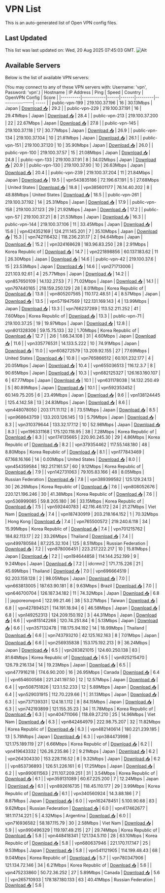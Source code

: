 # VPN List

This is an auto-generated list of Open VPN config files.

## Last Updated

This list was last updated on: Wed, 20 Aug 2025 07:45:03 GMT.
![Alt](https://repobeats.axiom.co/api/embed/186b98318ef1479477931607c1ad7d823f12451f.svg "Repobeats analytics image")

## Available Servers

Below is the list of available VPN servers:

(You may connect to any of these VPN servers with: Username: 'vpn', Password: 'vpn'.)
| Hostname | IP Address | Ping | Speed | Country | OpenVPN Config | Score |
|----------|------------|------|-------|---------|----------------| ----- |
| public-vpn-199 | 219.100.37.196 | 16 | 30.13Mbps | Japan | [Download 📥](./configs/server_0_JP.ovpn) | 29.2 |
| public-vpn-229 | 219.100.37.191 | 16 | 29.41Mbps | Japan | [Download 📥](./configs/server_1_JP.ovpn) | 28.4 |
| public-vpn-213 | 219.100.37.200 | 22 | 22.67Mbps | Japan | [Download 📥](./configs/server_2_JP.ovpn) | 27.8 |
| public-vpn-145 | 219.100.37.118 | 17 | 30.77Mbps | Japan | [Download 📥](./configs/server_3_JP.ovpn) | 26.9 |
| public-vpn-134 | 219.100.37.104 | 10 | 21.81Mbps | Japan | [Download 📥](./configs/server_4_JP.ovpn) | 26.1 |
| public-vpn-151 | 219.100.37.120 | 10 | 35.90Mbps | Japan | [Download 📥](./configs/server_5_JP.ovpn) | 26.0 |
| public-vpn-100 | 219.100.37.57 | 15 | 21.08Mbps | Japan | [Download 📥](./configs/server_6_JP.ovpn) | 24.8 |
| public-vpn-133 | 219.100.37.91 | 8 | 34.02Mbps | Japan | [Download 📥](./configs/server_7_JP.ovpn) | 20.9 |
| public-vpn-130 | 219.100.37.90 | 10 | 26.63Mbps | Japan | [Download 📥](./configs/server_8_JP.ovpn) | 20.4 |
| public-vpn-239 | 219.100.37.204 | 11 | 21.84Mbps | Japan | [Download 📥](./configs/server_9_JP.ovpn) | 19.5 |
| vpn543835186 | 72.196.67.191 | 5 | 27.68Mbps | United States | [Download 📥](./configs/server_10_US.ovpn) | 18.8 |
| vpn385601177 | 76.14.40.202 | 8 | 48.88Mbps | United States | [Download 📥](./configs/server_11_US.ovpn) | 18.5 |
| public-vpn-261 | 219.100.37.192 | 14 | 25.31Mbps | Japan | [Download 📥](./configs/server_12_JP.ovpn) | 17.9 |
| public-vpn-158 | 219.100.37.123 | 29 | 21.92Mbps | Japan | [Download 📥](./configs/server_13_JP.ovpn) | 17.2 |
| public-vpn-57 | 219.100.37.21 | 8 | 21.53Mbps | Japan | [Download 📥](./configs/server_14_JP.ovpn) | 16.3 |
| public-vpn-144 | 219.100.37.106 | 11 | 33.45Mbps | Japan | [Download 📥](./configs/server_15_JP.ovpn) | 15.6 |
| vpn424352169 | 124.211.145.201 | 7 | 35.10Mbps | Japan | [Download 📥](./configs/server_16_JP.ovpn) | 15.3 |
| vpn742116432 | 118.236.231.17 | 2 | 94.64Mbps | Japan | [Download 📥](./configs/server_17_JP.ovpn) | 15.2 |
| vpn324168628 | 183.96.83.250 | 28 | 2.91Mbps | Korea Republic of | [Download 📥](./configs/server_18_KR.ovpn) | 14.7 |
| vpn221898856 | 60.137.183.62 | 11 | 26.30Mbps | Japan | [Download 📥](./configs/server_19_JP.ovpn) | 14.6 |
| public-vpn-42 | 219.100.37.6 | 15 | 23.53Mbps | Japan | [Download 📥](./configs/server_20_JP.ovpn) | 14.6 |
| vpn271713006 | 221.103.92.61 | 4 | 25.77Mbps | Japan | [Download 📥](./configs/server_21_JP.ovpn) | 14.2 |
| vpn857650109 | 14.132.27.53 | 7 | 71.02Mbps | Japan | [Download 📥](./configs/server_22_JP.ovpn) | 14.1 |
| vpn797440165 | 218.159.250.129 | 28 | 8.01Mbps | Korea Republic of | [Download 📥](./configs/server_23_KR.ovpn) | 13.8 |
| vpn805207565 | 110.172.48.51 | 4 | 8.57Mbps | Japan | [Download 📥](./configs/server_24_JP.ovpn) | 13.5 |
| vpn571947569 | 122.131.169.143 | 4 | 13.99Mbps | Japan | [Download 📥](./configs/server_25_JP.ovpn) | 13.3 |
| vpn766237289 | 113.52.211.252 | 41 | 7.60Mbps | Korea Republic of | [Download 📥](./configs/server_26_KR.ovpn) | 13.3 |
| public-vpn-71 | 219.100.37.25 | 19 | 19.97Mbps | Japan | [Download 📥](./configs/server_27_JP.ovpn) | 12.8 |
| vpn801328306 | 59.15.75.133 | 32 | 1.70Mbps | Korea Republic of | [Download 📥](./configs/server_28_KR.ovpn) | 12.7 |
| 2i6 | 1.66.34.108 | 31 | 4.60Mbps | Japan | [Download 📥](./configs/server_29_JP.ovpn) | 11.6 |
| vpn335776531 | 14.133.5.222 | 10 | 74.91Mbps | Japan | [Download 📥](./configs/server_30_JP.ovpn) | 11.0 |
| vpn608272579 | 13.209.92.155 | 27 | 77.69Mbps | United States | [Download 📥](./configs/server_31_US.ovpn) | 10.8 |
| vpn765866512 | 60.101.232.177 | 4 | 20.05Mbps | Japan | [Download 📥](./configs/server_32_JP.ovpn) | 10.4 |
| vpn655036513 | 116.12.3.7 | 8 | 90.65Mbps | Japan | [Download 📥](./configs/server_33_JP.ovpn) | 10.3 |
| vpn682125327 | 126.163.160.107 | 6 | 67.77Mbps | Japan | [Download 📥](./configs/server_34_JP.ovpn) | 10.1 |
| vpn631178038 | 14.132.250.49 | 5 | 80.89Mbps | Japan | [Download 📥](./configs/server_35_JP.ovpn) | 10.1 |
| vpn592353452 | 60.149.75.205 | 6 | 23.49Mbps | Japan | [Download 📥](./configs/server_36_JP.ovpn) | 9.6 |
| vpn138124445 | 125.4.142.58 | 13 | 24.83Mbps | Japan | [Download 📥](./configs/server_37_JP.ovpn) | 8.6 |
| vpn448078050 | 203.171.11.112 | 8 | 73.51Mbps | Japan | [Download 📥](./configs/server_38_JP.ovpn) | 8.5 |
| vpn968643759 | 133.203.126.145 | 13 | 5.79Mbps | Japan | [Download 📥](./configs/server_39_JP.ovpn) | 8.3 |
| vpn310379644 | 133.32.177.12 | 10 | 52.98Mbps | Japan | [Download 📥](./configs/server_40_JP.ovpn) | 8.3 |
| vpn196331168 | 175.120.118.95 | 38 | 7.28Mbps | Korea Republic of | [Download 📥](./configs/server_41_KR.ovpn) | 8.3 |
| vpn174135665 | 220.90.245.30 | 29 | 4.86Mbps | Korea Republic of | [Download 📥](./configs/server_42_KR.ovpn) | 8.2 |
| vpn379354462 | 117.55.148.180 | 48 | 8.80Mbps | Korea Republic of | [Download 📥](./configs/server_43_KR.ovpn) | 8.1 |
| vpn177843469 | 67.168.16.166 | 14 | 0.00Mbps | United States | [Download 📥](./configs/server_44_US.ovpn) | 8.0 |
| vpn454359584 | 182.217.161.57 | 60 | 9.12Mbps | Korea Republic of | [Download 📥](./configs/server_45_KR.ovpn) | 7.9 |
| vpn142731063 | 79.105.83.166 | 48 | 8.05Mbps | Russian Federation | [Download 📥](./configs/server_46_RU.ovpn) | 7.8 |
| vpn389399582 | 125.129.24.13 | 30 | 26.26Mbps | Korea Republic of | [Download 📥](./configs/server_47_KR.ovpn) | 7.6 |
| vpn808052676 | 220.121.196.246 | 30 | 41.38Mbps | Korea Republic of | [Download 📥](./configs/server_48_KR.ovpn) | 7.6 |
| vpn536999085 | 59.8.205.180 | 36 | 33.15Mbps | Korea Republic of | [Download 📥](./configs/server_49_KR.ovpn) | 7.5 |
| vpn592440783 | 42.116.46.172 | 24 | 21.27Mbps | Viet Nam | [Download 📥](./configs/server_50_VN.ovpn) | 7.4 |
| vpn187430919 | 203.218.164.152 | 1 | 70.32Mbps | Hong Kong | [Download 📥](./configs/server_51_HK.ovpn) | 7.4 |
| vpn765500572 | 219.240.6.118 | 34 | 15.99Mbps | Korea Republic of | [Download 📥](./configs/server_52_KR.ovpn) | 7.4 |
| vpn701215762 | 184.82.113.17 | 22 | 33.26Mbps | Thailand | [Download 📥](./configs/server_53_TH.ovpn) | 7.4 |
| vpn499780584 | 87.225.32.104 | 125 | 8.51Mbps | Russian Federation | [Download 📥](./configs/server_54_RU.ovpn) | 7.2 |
| vpn878006451 | 223.217.222.217 | 10 | 15.81Mbps | Japan | [Download 📥](./configs/server_55_JP.ovpn) | 7.2 |
| vpn194644858 | 114.144.252.199 | 9 | 9.24Mbps | Japan | [Download 📥](./configs/server_56_JP.ovpn) | 7.2 |
| idcrmn2 | 171.7.15.226 | 21 | 45.69Mbps | Thailand | [Download 📥](./configs/server_57_TH.ovpn) | 7.0 |
| vpn696664519 | 92.203.159.128 | 2 | 98.05Mbps | Japan | [Download 📥](./configs/server_58_JP.ovpn) | 7.0 |
| vpn663813005 | 187.63.90.181 | 8 | 9.63Mbps | Brazil | [Download 📥](./configs/server_59_BR.ovpn) | 7.0 |
| vpn646700704 | 126.187.34.182 | 11 | 74.32Mbps | Japan | [Download 📥](./configs/server_60_JP.ovpn) | 6.8 |
| jayporeonvpn4 | 122.99.21.46 | 38 | 53.27Mbps | Taiwan | [Download 📥](./configs/server_61_TW.ovpn) | 6.8 |
| vpn427894521 | 114.191.18.94 | 6 | 46.58Mbps | Japan | [Download 📥](./configs/server_62_JP.ovpn) | 6.8 |
| vpn149252313 | 124.209.150.192 | 3 | 44.31Mbps | Japan | [Download 📥](./configs/server_63_JP.ovpn) | 6.6 |
| vpn815142268 | 120.74.251.84 | 6 | 5.13Mbps | Japan | [Download 📥](./configs/server_64_JP.ovpn) | 6.6 |
| vpn357132478 | 118.175.94.192 | 14 | 18.99Mbps | Thailand | [Download 📥](./configs/server_65_TH.ovpn) | 6.6 |
| vpn743793210 | 42.125.162.163 | 8 | 7.01Mbps | Japan | [Download 📥](./configs/server_66_JP.ovpn) | 6.6 |
| vpn256935838 | 153.175.192.213 | 9 | 36.24Mbps | Japan | [Download 📥](./configs/server_67_JP.ovpn) | 6.5 |
| vpn283821015 | 124.60.250.138 | 83 | 81.64Mbps | Korea Republic of | [Download 📥](./configs/server_68_KR.ovpn) | 6.5 |
| vpn925215470 | 126.79.216.134 | 14 | 19.23Mbps | Japan | [Download 📥](./configs/server_69_JP.ovpn) | 6.5 |
| vpn477916218 | 174.6.90.200 | 16 | 26.95Mbps | Canada | [Download 📥](./configs/server_70_CA.ovpn) | 6.4 |
| vpn654600568 | 221.241.197.50 | 12 | 12.57Mbps | Japan | [Download 📥](./configs/server_71_JP.ovpn) | 6.4 |
| vpn508751826 | 123.1.52.233 | 12 | 5.89Mbps | Japan | [Download 📥](./configs/server_72_JP.ovpn) | 6.4 |
| vpn529031915 | 112.70.229.66 | 1 | 31.13Mbps | Japan | [Download 📥](./configs/server_73_JP.ovpn) | 6.3 |
| vpn737139331 | 124.18.1.112 | 8 | 84.15Mbps | Japan | [Download 📥](./configs/server_74_JP.ovpn) | 6.3 |
| vpn742193899 | 121.155.35.23 | 34 | 11.78Mbps | Korea Republic of | [Download 📥](./configs/server_75_KR.ovpn) | 6.3 |
| vpn404711066 | 118.69.27.210 | 25 | 14.96Mbps | Viet Nam | [Download 📥](./configs/server_76_VN.ovpn) | 6.3 |
| vpn842464979 | 222.98.75.207 | 32 | 11.82Mbps | Korea Republic of | [Download 📥](./configs/server_77_KR.ovpn) | 6.3 |
| vpn482140614 | 180.221.239.185 | 13 | 5.78Mbps | Japan | [Download 📥](./configs/server_78_JP.ovpn) | 6.3 |
| vpn384473998 | 121.175.189.119 | 27 | 6.66Mbps | Korea Republic of | [Download 📥](./configs/server_79_KR.ovpn) | 6.2 |
| vpn419643332 | 126.26.235.86 | 2 | 9.21Mbps | Japan | [Download 📥](./configs/server_80_JP.ovpn) | 6.2 |
| vpn264304330 | 153.228.116.52 | 8 | 9.32Mbps | Japan | [Download 📥](./configs/server_81_JP.ovpn) | 6.2 |
| vpn853736893 | 126.51.226.161 | 6 | 17.25Mbps | Japan | [Download 📥](./configs/server_82_JP.ovpn) | 6.2 |
| vpn990611563 | 211.107.209.251 | 31 | 3.54Mbps | Korea Republic of | [Download 📥](./configs/server_83_KR.ovpn) | 6.1 |
| vpn359131089 | 60.67.225.200 | 7 | 12.24Mbps | Japan | [Download 📥](./configs/server_84_JP.ovpn) | 6.1 |
| vpn892616735 | 118.45.110.177 | 29 | 3.99Mbps | Korea Republic of | [Download 📥](./configs/server_85_KR.ovpn) | 6.1 |
| vpn340560924 | 14.3.88.186 | 7 | 8.87Mbps | Japan | [Download 📥](./configs/server_86_JP.ovpn) | 6.0 |
| vpn162478451 | 5.100.90.68 | 83 | 9.62Mbps | Russian Federation | [Download 📥](./configs/server_87_RU.ovpn) | 6.0 |
| vpn417462677 | 181.117.14.221 | 5 | 4.32Mbps | Argentina | [Download 📥](./configs/server_88_AR.ovpn) | 6.0 |
| vpn716936582 | 58.187.115.79 | 30 | 2.58Mbps | Viet Nam | [Download 📥](./configs/server_89_VN.ovpn) | 5.9 |
| vpn990496329 | 119.197.49.215 | 27 | 29.74Mbps | Korea Republic of | [Download 📥](./configs/server_90_KR.ovpn) | 5.8 |
| vpn448418341 | 121.134.5.110 | 28 | 63.10Mbps | Korea Republic of | [Download 📥](./configs/server_91_KR.ovpn) | 5.8 |
| vpn680637946 | 221.170.117.147 | 25 | 9.53Mbps | Japan | [Download 📥](./configs/server_92_JP.ovpn) | 5.8 |
| vpn541121905 | 114.199.48.43 | 68 | 9.04Mbps | Korea Republic of | [Download 📥](./configs/server_93_KR.ovpn) | 5.7 |
| vpn780347906 | 121.134.72.146 | 34 | 6.21Mbps | Korea Republic of | [Download 📥](./configs/server_94_KR.ovpn) | 5.6 |
| vpn475233860 | 50.72.36.252 | 27 | 5.89Mbps | Canada | [Download 📥](./configs/server_95_CA.ovpn) | 5.6 |
| vpn265710933 | 178.187.180.133 | 63 | 40.41Mbps | Russian Federation | [Download 📥](./configs/server_96_RU.ovpn) | 5.6 |
